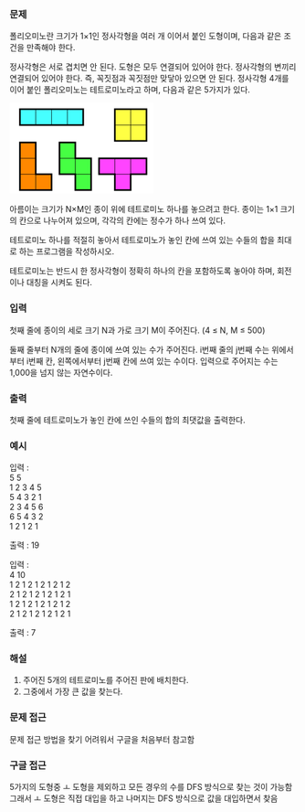 ### 문제
폴리오미노란 크기가 1×1인 정사각형을 여러 개 이어서 붙인 도형이며, 다음과 같은 조건을 만족해야 한다.

정사각형은 서로 겹치면 안 된다.
도형은 모두 연결되어 있어야 한다.
정사각형의 변끼리 연결되어 있어야 한다. 즉, 꼭짓점과 꼭짓점만 맞닿아 있으면 안 된다.
정사각형 4개를 이어 붙인 폴리오미노는 테트로미노라고 하며, 다음과 같은 5가지가 있다.

![img.png](img.png)

아름이는 크기가 N×M인 종이 위에 테트로미노 하나를 놓으려고 한다. 종이는 1×1 크기의 칸으로 나누어져 있으며, 각각의 칸에는 정수가 하나 쓰여 있다.

테트로미노 하나를 적절히 놓아서 테트로미노가 놓인 칸에 쓰여 있는 수들의 합을 최대로 하는 프로그램을 작성하시오.

테트로미노는 반드시 한 정사각형이 정확히 하나의 칸을 포함하도록 놓아야 하며, 회전이나 대칭을 시켜도 된다.

### 입력
첫째 줄에 종이의 세로 크기 N과 가로 크기 M이 주어진다. (4 ≤ N, M ≤ 500)

둘째 줄부터 N개의 줄에 종이에 쓰여 있는 수가 주어진다. i번째 줄의 j번째 수는 위에서부터 i번째 칸, 왼쪽에서부터 j번째 칸에 쓰여 있는 수이다. 입력으로 주어지는 수는 1,000을 넘지 않는 자연수이다.

### 출력
첫째 줄에 테트로미노가 놓인 칸에 쓰인 수들의 합의 최댓값을 출력한다.

### 예시
입력 :  <br>
5 5 <br>
1 2 3 4 5 <br>
5 4 3 2 1 <br>
2 3 4 5 6 <br>
6 5 4 3 2 <br>
1 2 1 2 1

출력 : 19

입력 : <br>
4 10 <br>
1 2 1 2 1 2 1 2 1 2 <br>
2 1 2 1 2 1 2 1 2 1 <br>
1 2 1 2 1 2 1 2 1 2 <br>
2 1 2 1 2 1 2 1 2 1

출력 : 7

### 해설
1. 주어진 5개의 테트로미노를 주어진 판에 배치한다.
2. 그중에서 가장 큰 값을 찾는다.

### 문제 접근
문제 접근 방법을 찾기 어려워서 구글을 처음부터 참고함

### 구글 접근
5가지의 도형중 ㅗ 도형을 제외하고 모든 경우의 수를 DFS 방식으로 찾는 것이 가능함
<br> 그래서 ㅗ 도형은 직접 대입을 하고 나머지는 DFS 방식으로 값을 대입하면서 찾음
